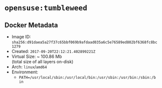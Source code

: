 # `opensuse:tumbleweed`

## Docker Metadata

- Image ID: `sha256:d91daea5a27f37c65bbf069b9afdaad035a6c5e76589ed802bf6368fc8bc1279`
- Created: `2017-09-20T22:12:21.402899221Z`
- Virtual Size: ~ 100.86 Mb  
  (total size of all layers on-disk)
- Arch: `linux`/`amd64`
- Environment:
  - `PATH=/usr/local/sbin:/usr/local/bin:/usr/sbin:/usr/bin:/sbin:/bin`
